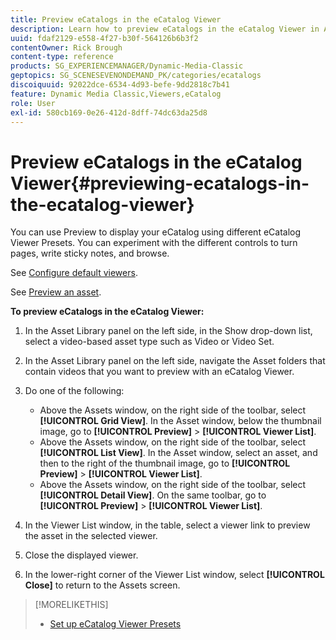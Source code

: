 ```yaml
---
title: Preview eCatalogs in the eCatalog Viewer
description: Learn how to preview eCatalogs in the eCatalog Viewer in Adobe Dynamic Media Classic.
uuid: fdaf2129-e558-4f27-b30f-564126b6b3f2
contentOwner: Rick Brough
content-type: reference
products: SG_EXPERIENCEMANAGER/Dynamic-Media-Classic
geptopics: SG_SCENESEVENONDEMAND_PK/categories/ecatalogs
discoiquuid: 92022dce-6534-4d93-befe-9dd2818c7b41
feature: Dynamic Media Classic,Viewers,eCatalog
role: User
exl-id: 580cb169-0e26-412d-8dff-74dc63da25d8
---
```

# Preview eCatalogs in the eCatalog Viewer{#previewing-ecatalogs-in-the-ecatalog-viewer}

You can use Preview to display your eCatalog using different eCatalog Viewer Presets. You can experiment with the different controls to turn pages, write sticky notes, and browse.

See [Configure default viewers](application-setup.md#configuring_default_viewers).

See [Preview an asset](previewing-asset.md#previewing_an_asset).

**To preview eCatalogs in the eCatalog Viewer:**

1. In the Asset Library panel on the left side, in the Show drop-down list, select a video-based asset type such as Video or Video Set.
1. In the Asset Library panel on the left side, navigate the Asset folders that contain videos that you want to preview with an eCatalog Viewer.
1. Do one of the following:

   * Above the Assets window, on the right side of the toolbar, select **[!UICONTROL Grid View]**. In the Asset window, below the thumbnail image, go to **[!UICONTROL Preview]** > **[!UICONTROL Viewer List]**.
   * Above the Assets window, on the right side of the toolbar, select **[!UICONTROL List View]**. In the Asset window, select an asset, and then to the right of the thumbnail image, go to **[!UICONTROL Preview]** > **[!UICONTROL Viewer List]**.
   * Above the Assets window, on the right side of the toolbar, select **[!UICONTROL Detail View]**. On the same toolbar, go to **[!UICONTROL Preview]** > **[!UICONTROL Viewer List]**.

1. In the Viewer List window, in the table, select a viewer link to preview the asset in the selected viewer.
1. Close the displayed viewer.
1. In the lower-right corner of the Viewer List window, select **[!UICONTROL Close]** to return to the Assets screen.

>[!MORELIKETHIS]
>
>* [Set up eCatalog Viewer Presets](setting-ecatalog-viewer-presets.md#setting_up_ecatalog_viewer_presets)
